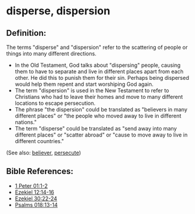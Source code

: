 # disperse, dispersion #

## Definition: ##

The terms "disperse" and  "dispersion" refer to the scattering of people or things into many different directions.

* In the Old Testament, God talks about "dispersing" people, causing them to have to separate and live in different places apart from each other. He did this to punish them for their sin. Perhaps being dispersed would help them repent and start worshiping God again.
* The term "dispersion" is used in the New Testament to refer to Christians who had to leave their homes and move to many different locations to escape persecution.
* The phrase "the dispersion" could be translated as "believers in many different places" or "the people who moved away to live in different nations."
* The term "disperse" could be translated as "send away into many different places" or "scatter abroad" or "cause to move away to live in different countries."
  

(See also: [believer](../kt/believer.md), [persecute](../other/persecute.md))

## Bible References: ##

* [1 Peter 01:1-2](en/tn/1pe/help/01/01)
* [Ezekiel 12:14-16](en/tn/ezk/help/12/14)
* [Ezekiel 30:22-24](en/tn/ezk/help/30/22)
* [Psalms 018:13-14](en/tn/psa/help/18/13)